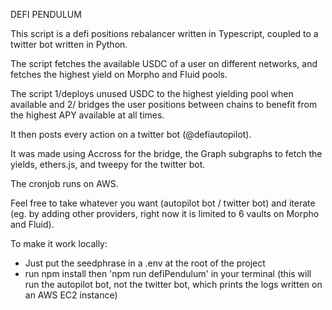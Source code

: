 DEFI PENDULUM

This script is a defi positions rebalancer written in Typescript, coupled to a twitter bot written in Python.

The script fetches the available USDC of a user on different networks, and fetches the highest yield on Morpho and Fluid pools.

The script 1/deploys unused USDC to the highest yielding pool when available and 2/ bridges the user positions between chains to benefit from the highest APY available at all times.

It then posts every action on a twitter bot (@defiautopilot).

It was made using Accross for the bridge, the Graph subgraphs to fetch the yields, ethers.js, and tweepy for the twitter bot.

The cronjob runs on AWS.

Feel free to take whatever you want (autopilot bot / twitter bot) and iterate (eg. by adding other providers, right now it is limited to 6 vaults on Morpho and Fluid).

To make it work locally:

- Just put the seedphrase in a .env at the root of the project
- run npm install then 'npm run defiPendulum' in your terminal (this will run the autopilot bot, not the twitter bot, which prints the logs written on an AWS EC2 instance)
